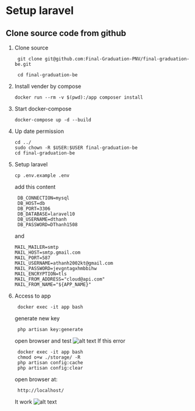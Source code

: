 # Setup laravel #

## Clone source code from github ##

1. Clone source
   ```
    git clone git@github.com:Final-Graduation-PNV/final-graduation-be.git

    cd final-graduation-be
   ```
2. Install vender by compose
   ```
   docker run --rm -v $(pwd):/app composer install
   ```
3. Start docker-compose
    ```
    docker-compose up -d --build
    ```
4. Up date permission
   ```
   cd ../
   sudo chown -R $USER:$USER final-graduation-be
   cd final-graduation-be
   ```
5. Setup laravel
   ```
   cp .env.example .env
   ```
   add this content
   ```
    DB_CONNECTION=mysql
    DB_HOST=db
    DB_PORT=3306
    DB_DATABASE=laravel10
    DB_USERNAME=dthanh
    DB_PASSWORD=DThanh1508
   ```
    and
    ```
   MAIL_MAILER=smtp
    MAIL_HOST=smtp.gmail.com
    MAIL_PORT=587
    MAIL_USERNAME=athanh2002kt@gmail.com
    MAIL_PASSWORD=jevgntagxhmbbihw
    MAIL_ENCRYPTION=tls
    MAIL_FROM_ADDRESS="cloud@api.com"
    MAIL_FROM_NAME="${APP_NAME}"
   ```
6. Access to app
   ```
    docker exec -it app bash
   ```
   generate new key
   ```
    php artisan key:generate
   ```
   open browser and test
   ![alt text](assets/1.png)
   If this error
   ```
    docker exec -it app bash
    chmod o+w ./storage/ -R
    php artisan config:cache
    php artisan config:clear
   ```
   open browser at:
   ```
    http://localhost/
   ```
   It work
   ![alt text](assets/2.png)
